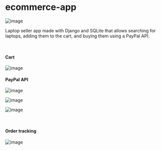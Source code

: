 # ecommerce-app

![image](https://user-images.githubusercontent.com/55060788/197676651-298abd70-17f4-4bb5-bcc7-f81328ea7baa.png)

Laptop seller app made with Django and SQLite that allows searching for laptops, adding them to the cart, and buying them using a PayPal API.

<br />

#### Cart

![image](https://user-images.githubusercontent.com/55060788/197676815-b53f4a6c-9f7a-482f-896e-39fe6fe3be89.png)

#### PayPal API <br />


![image](https://user-images.githubusercontent.com/55060788/197676989-f60790b7-0519-42a0-a649-57826ab11c75.png)

![image](https://user-images.githubusercontent.com/55060788/197678013-4658b03b-0360-4082-b9cb-c628d36e8d9d.png)

![image](https://user-images.githubusercontent.com/55060788/197678597-f61e9117-f640-4893-9729-35cc7f83d37d.png)


<br />

#### Order tracking
![image](https://user-images.githubusercontent.com/55060788/197678305-ca0660a9-bc19-4bc5-8623-82e75225c0cb.png)


